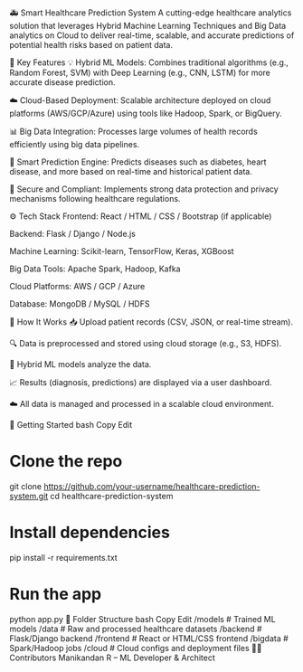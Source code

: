 🚑 Smart Healthcare Prediction System
A cutting-edge healthcare analytics solution that leverages Hybrid Machine Learning Techniques and Big Data analytics on Cloud to deliver real-time, scalable, and accurate predictions of potential health risks based on patient data.

🧠 Key Features
💡 Hybrid ML Models: Combines traditional algorithms (e.g., Random Forest, SVM) with Deep Learning (e.g., CNN, LSTM) for more accurate disease prediction.

☁️ Cloud-Based Deployment: Scalable architecture deployed on cloud platforms (AWS/GCP/Azure) using tools like Hadoop, Spark, or BigQuery.

📊 Big Data Integration: Processes large volumes of health records efficiently using big data pipelines.

🧬 Smart Prediction Engine: Predicts diseases such as diabetes, heart disease, and more based on real-time and historical patient data.

🔐 Secure and Compliant: Implements strong data protection and privacy mechanisms following healthcare regulations.

⚙️ Tech Stack
Frontend: React / HTML / CSS / Bootstrap (if applicable)

Backend: Flask / Django / Node.js

Machine Learning: Scikit-learn, TensorFlow, Keras, XGBoost

Big Data Tools: Apache Spark, Hadoop, Kafka

Cloud Platforms: AWS / GCP / Azure

Database: MongoDB / MySQL / HDFS

🧪 How It Works
📥 Upload patient records (CSV, JSON, or real-time stream).

🔍 Data is preprocessed and stored using cloud storage (e.g., S3, HDFS).

🤖 Hybrid ML models analyze the data.

📈 Results (diagnosis, predictions) are displayed via a user dashboard.

☁️ All data is managed and processed in a scalable cloud environment.

🚀 Getting Started
bash
Copy
Edit
# Clone the repo
git clone https://github.com/your-username/healthcare-prediction-system.git
cd healthcare-prediction-system

# Install dependencies
pip install -r requirements.txt

# Run the app
python app.py
📂 Folder Structure
bash
Copy
Edit
/models         # Trained ML models
/data           # Raw and processed healthcare datasets
/backend        # Flask/Django backend
/frontend       # React or HTML/CSS frontend
/bigdata        # Spark/Hadoop jobs
/cloud          # Cloud configs and deployment files
🧑‍💻 Contributors
Manikandan R – ML Developer & Architect
